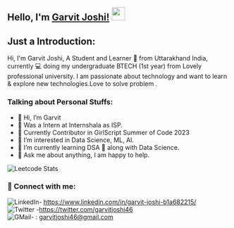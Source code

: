 ## Hello, I'm [Garvit Joshi!](https://github.com/Garvitjoshi1) <img src="https://raw.githubusercontent.com/MartinHeinz/MartinHeinz/master/wave.gif" width="30px"> 

## Just a Introduction:
Hi, I'm Garvit Joshi, 
A Student and Learner 🚀 from Uttarakhand India, currently 💻 doing my undergraduate BTECH (1st year) from Lovely professional university.
I am passionate about technology and want to learn & explore new technologies.Love to solve problem . 

### Talking about Personal Stuffs:

- 👋 Hi, I’m Garvit
- 👀 Was a Intern at Internshala as ISP.
- 👀 Currently Contributor in GirlScript Summer of Code 2023 
- 👀 I’m interested in Data Science, ML, AI.
- 🌱 I’m currently learning DSA 🤟 along with Data Science.
- 💬 Ask me about anything, I am happy to help.

![Leetcode Stats](https://leetcard.jacoblin.cool/Garvit46?theme=dark&font=Varela&ext=heatmap)

 ### 🤝 Connect with me:
 ![LinkedIn](https://img.shields.io/badge/LinkedIn-0077B5?style=for-the-badge&logo=linkedin&logoColor=white)- https://www.linkedin.com/in/garvit-joshi-b1a682215/
 <br>
 ![Twitter](https://img.shields.io/badge/Twitter-1DA1F2?style=for-the-badge&logo=twitter&logoColor=white) -https://twitter.com/garvitjoshi46
 <br>
 ![GMail](https://img.shields.io/badge/Gmail-D14836?style=for-the-badge&logo=gmail&logoColor=white)- : garvitjoshi46@gmail.com
 <br>
 
